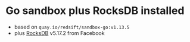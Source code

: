 # Go sandbox plus RocksDB installed

- based on `quay.io/redsift/sandbox-go:v1.13.5`
- plus [RocksDB](http://rocksdb.org/) v5.17.2 from Facebook
